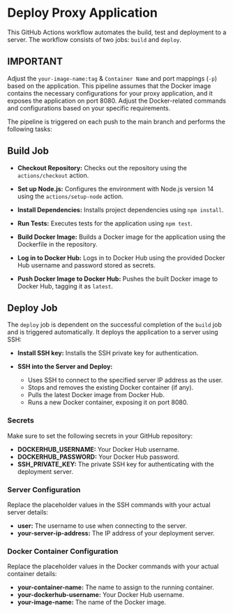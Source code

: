 # Deploy Proxy Application

This GitHub Actions workflow automates the build, test and deployment to a server. The workflow consists of two jobs: `build` and `deploy`. 


## **IMPORTANT** 

Adjust the `your-image-name:tag` & `Container Name` and port mappings (`-p`) based on the application.
This pipeline assumes that the Docker image contains the necessary configurations for your proxy application, and it exposes the application on port 8080. Adjust the Docker-related commands and configurations based on your specific requirements.


The pipeline is triggered on each push to the main branch and performs the following tasks:

## Build Job

- **Checkout Repository:** Checks out the repository using the `actions/checkout` action.

- **Set up Node.js:** Configures the environment with Node.js version 14 using the `actions/setup-node` action.

- **Install Dependencies:** Installs project dependencies using `npm install`.

- **Run Tests:** Executes tests for the application using `npm test`.

- **Build Docker Image:** Builds a Docker image for the application using the Dockerfile in the repository.

- **Log in to Docker Hub:** Logs in to Docker Hub using the provided Docker Hub username and password stored as secrets.

- **Push Docker Image to Docker Hub:** Pushes the built Docker image to Docker Hub, tagging it as `latest`.

## Deploy Job

The `deploy` job is dependent on the successful completion of the `build` job and is triggered automatically. It deploys the application to a server using SSH:

- **Install SSH key:** Installs the SSH private key for authentication.

- **SSH into the Server and Deploy:**
  - Uses SSH to connect to the specified server IP address as the user.
  - Stops and removes the existing Docker container (if any).
  - Pulls the latest Docker image from Docker Hub.
  - Runs a new Docker container, exposing it on port 8080.

### Secrets

Make sure to set the following secrets in your GitHub repository:

- **DOCKERHUB_USERNAME:** Your Docker Hub username.
- **DOCKERHUB_PASSWORD:** Your Docker Hub password.
- **SSH_PRIVATE_KEY:** The private SSH key for authenticating with the deployment server.

### Server Configuration

Replace the placeholder values in the SSH commands with your actual server details:

- **user:** The username to use when connecting to the server.
- **your-server-ip-address:** The IP address of your deployment server.

### Docker Container Configuration

Replace the placeholder values in the Docker commands with your actual container details:

- **your-container-name:** The name to assign to the running container.
- **your-dockerhub-username:** Your Docker Hub username.
- **your-image-name:** The name of the Docker image.

